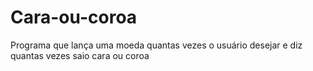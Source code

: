 # Cara-ou-coroa
Programa que lança uma moeda quantas vezes o usuário desejar e diz quantas vezes saio cara ou coroa
